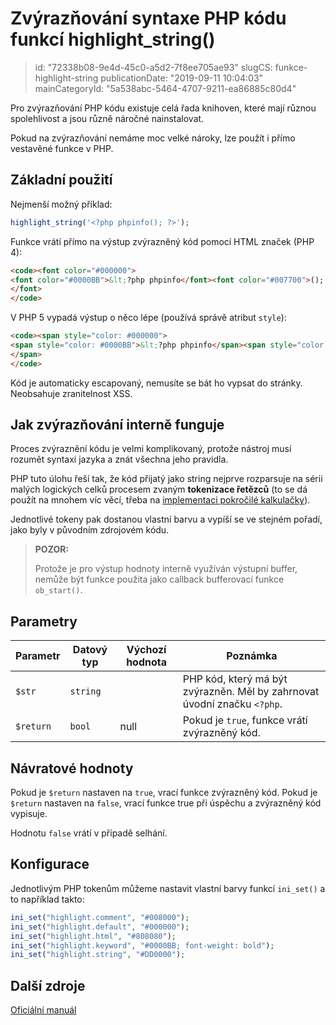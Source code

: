 Zvýrazňování syntaxe PHP kódu funkcí highlight_string()
=======================================================

> id: "72338b08-9e4d-45c0-a5d2-7f8ee705ae93"
> slugCS: funkce-highlight-string
> publicationDate: "2019-09-11 10:04:03"
> mainCategoryId: "5a538abc-5464-4707-9211-ea86885c80d4"

Pro zvýrazňování PHP kódu existuje celá řada knihoven, které mají různou spolehlivost a jsou různě náročné nainstalovat.

Pokud na zvýrazňování nemáme moc velké nároky, lze použít i přímo vestavěné funkce v PHP.

Základní použití
-----------------

Nejmenší možný příklad:

```php
highlight_string('<?php phpinfo(); ?>');
```

Funkce vrátí přímo na výstup zvýrazněný kód pomocí HTML značek (PHP 4):

```html
<code><font color="#000000">
<font color="#0000BB">&lt;?php phpinfo</font><font color="#007700">(); </font><font color="#0000BB">?&gt;</font>
</font>
</code>
```

V PHP 5 vypadá výstup o něco lépe (používá správě atribut `style`):

```html
<code><span style="color: #000000">
<span style="color: #0000BB">&lt;?php phpinfo</span><span style="color: #007700">(); </span><span style="color: #0000BB">?&gt;</span>
</span>
</code>
```

Kód je automaticky escapovaný, nemusíte se bát ho vypsat do stránky. Neobsahuje zranitelnost XSS.

Jak zvýrazňování interně funguje
----------------------------------

Proces zvýraznění kódu je velmi komplikovaný, protože nástroj musí rozumět syntaxi jazyka a znát všechna jeho pravidla.

PHP tuto úlohu řeší tak, že kód přijatý jako string nejprve rozparsuje na sérii malých logických celků procesem zvaným **tokenizace řetězců** (to se dá použít na mnohem víc věcí, třeba na <a href="/pokrocila-kalkulacka">implementaci pokročilé kalkulačky</a>).

Jednotlivé tokeny pak dostanou vlastní barvu a vypíší se ve stejném pořadí, jako byly v původním zdrojovém kódu.

> **POZOR:**
>
> Protože je pro výstup hodnoty interně využíván výstupní buffer, nemůže být funkce použita jako callback bufferovací funkce `ob_start()`.

Parametry
--------------

| Parametr | Datový typ | Výchozí hodnota | Poznámka |
|-----|-----|-----|-----|
| `$str` | `string` |  | PHP kód, který má být zvýrazněn. Měl by zahrnovat úvodní značku `<?php`. |
| `$return` | `bool` | null | Pokud je `true`, funkce vrátí zvýrazněný kód. |

Návratové hodnoty
----------------

Pokud je `$return` nastaven na `true`, vrací funkce zvýrazněný kód. Pokud je `$return` nastaven na `false`, vrací funkce true při úspěchu a zvýrazněný kód vypisuje.

Hodnotu `false` vrátí v případě selhání.

Konfigurace
-------------

Jednotlivým PHP tokenům můžeme nastavit vlastní barvy funkcí `ini_set()` a to například takto:

```php
ini_set("highlight.comment", "#008000");
ini_set("highlight.default", "#000000");
ini_set("highlight.html", "#808080");
ini_set("highlight.keyword", "#0000BB; font-weight: bold");
ini_set("highlight.string", "#DD0000");
```

Další zdroje
------------

[Oficiální manuál](https://php.net/manual/en/function.highlight-string.php)
